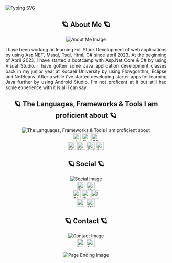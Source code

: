 ![Typing SVG](https://readme-typing-svg.demolab.com?font=Consolas&duration=3000&pause=750&center=true&vCenter=true&multiline=true&repeat=true&width=1200&height=100&lines=Hi!;I+am+Furkan+TURAL.;I+am+a+student+from+Turkey.)

<div align = "center">
	<h2>🪐 About Me 🪐</h2>
	<img alt = "About Me Image" src = "https://github.com/headclef/headclef/assets/44907254/81efa7ed-7bfd-45a1-bbbb-89c025fc68d6" align = "bottom">
</div>
<div align = "justify">
	<p>I have been working on learning Full Stack Development of web applications by using Asp.NET, Mssql, Tsql, Html, C# since april 2023. At the beginning of April 2023, I have started a bootcamp with Asp.Net Core & C# by using Visual Studio.
		I have gotten some Java application development classes back in my junior year at Kocaeli University by using Flowgorithm, Eclipse and NetBeans. After a while i've started developing starter apps for learning Java further by using Android Studio.
		I'm not proficent at it but still had some experience with it is all i can say.</p>
</div>

<div align = "center">
	<h2>🪐 The Languages, Frameworks & Tools I am proficient about 🪐</h2>
	<img alt = "The Languages, Frameworks & Tools I am proficient about" src = "https://github.com/headclef/headclef/assets/44907254/0058858d-3988-473b-adeb-809add7ea0d2" align = "bottom">
</div>
<div align = "center">
	<a target = "_blank"><img alt = "Java" src = "https://img.shields.io/badge/-Java-3776AB?style=flat-square&logo=oracle&logoColor=white" align = "middle" height = "25"></a>
	<a target = "_blank"><img alt = "Python" src = "https://img.shields.io/badge/-python-3776AB?style=flat-square&logo=Python&logoColor=white" align = "middle" height = "25"></a>
	<a target = "_blank"><img alt = "C#" src = "https://img.shields.io/badge/-C%23-3776AB?style=flat-square&logo=c-sharp&logoColor=white" align = "middle" height = "25"></a>
</div>
<div align = "center">
	<a target = "_blank"><img alt = "Visual Studio" src = "https://img.shields.io/badge/-Visual%20Studio-3776AB?style=flat-square&logo=visual-studio&logoColor=white" align = "middle" height = "25"></a>
	<a target = "_blank"><img alt = "Visual Studio Code" src = "https://img.shields.io/badge/-Visual%20Studio%20Code-3776AB?style=flat-square&logo=visual-studio-code&logoColor=white" align = "middle" height = "25"></a>
	<a target = "_blank"><img alt = "Eclipse" src = "https://img.shields.io/badge/-Eclipse-3776AB?style=flat-square&logo=eclipse&logoColor=white" align = "middle" height = "25"></a>
	<a target = "_blank"><img alt = "Android Studio" src = "https://img.shields.io/badge/-Android%20Studio-3776AB?style=flat-square&logo=android-studio&logoColor=white" align = "middle" height = "25"></a>
</div>

<div align = "center">
	<h2>🪐 Social 🪐</h2>
	<img alt = "Social Image" src = "https://github.com/headclef/headclef/assets/44907254/6e78bc9c-cc1e-44c3-9e5a-fb4ef159a651" align = "bottom">
</div>
<div align = "center">
	<a href = "https://www.twitch.tv/deofhell" target = "_blank"><img alt = "Twitch" src = "https://img.shields.io/badge/-Twitch-3776AB?style=flat-square&logo=twitch&logoColor=white" align = "middle" height = "25"></a>
	<a href = "https://www.youtube.com/@headclef" target = "_blank"><img alt = "Youtube" src = "https://img.shields.io/badge/-Youtube-3776AB?style=flat-square&logo=youtube&logoColor=white" align = "middle" height = "25"></a>
</div>
<div align = "center">
	<a target = "_blank"><img alt = "Discord" src = "https://img.shields.io/badge/-headclef%239871-3776AB?style=flat-square&logo=discord&logoColor=white" align = "middle" height = "25"></a>
	<a href = "https://www.facebook.com/headcleFT/" target = "_blank"><img alt = "Facebook" src = "https://img.shields.io/badge/-Facebook-3776AB?style=flat-square&logo=facebook&logoColor=white" align = "middle" height = "25"></a>
	<a href = "https://www.instagram.com/headclef/" target = "_blank"><img alt = "Instagram" src = "https://img.shields.io/badge/-Instagram-3776AB?style=flat-square&logo=instagram&logoColor=white" align = "middle" height = "25"></a>
</div>
<div align = "center">
	<a href = "https://www.hackerrank.com/elbisetakim" target = "_blank"><img alt = "Hackerrank" src = "https://img.shields.io/badge/-Hackerrank-3776AB?style=flat-square&logo=hackerrank&logoColor=white" align = "middle" height = "25"></a>
	<a href = "https://github.com/headclef" target = "_blank"><img alt = "Github" src = "https://img.shields.io/badge/-Github-3776AB?style=flat-square&logo=github&logoColor=white" align = "middle" height = "25"></a>
</div>

<div align = "center">
	<h2>🪐 Contact 🪐</h2>
	<img alt = "Contact Image" src = "https://github.com/headclef/headclef/assets/44907254/07cf8e79-0ea7-439c-9781-2dfcc7d735f5" align = "bottom">
</div>
<div align = "center">
	<a href = "https://www.linkedin.com/in/furkantural" target = "_blank"><img alt = "LinkedIn" src = "https://img.shields.io/badge/-LinkedIn-3776AB?style=flat-square&logo=Linkedin&logoColor=white" align = "middle" height = "25"></a>
	<a target = "_blank"><img alt = "E - Mail" src= "https://img.shields.io/badge/-furkanturalofficial@outlook.com-3776AB?style=flat-square&logo=microsoft-outlook&logoColor=white" align = "middle" height = "25"></a>
</div>
<div align = "center">
	</br>
	<img alt = "Page Ending Image" src = "https://github.com/headclef/headclef/assets/44907254/ab6d02bc-de12-4a22-b7d0-3b1cbdc6f796" align = "bottom">
</div>

<!-- style = "border-style: solid; border-width: 10px; border-color: #3776ab; border-radius: 20px" -->
